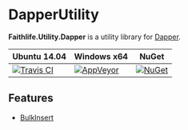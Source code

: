 # DapperUtility

**Faithlife.Utility.Dapper** is a utility library for [Dapper](https://github.com/StackExchange/dapper-dot-net).

Ubuntu 14.04 | Windows x64 | NuGet
--- | --- | ---
[![Travis CI](https://img.shields.io/travis/Faithlife/DapperUtility/master.svg)](https://travis-ci.org/Faithlife/DapperUtility) | [![AppVeyor](https://img.shields.io/appveyor/ci/ejball/dapperutility/master.svg)](https://ci.appveyor.com/project/ejball/dapperutility) | [![NuGet](https://img.shields.io/nuget/v/Faithlife.Utility.Dapper.svg)](https://www.nuget.org/packages/Faithlife.Utility.Dapper)

## Features

* [BulkInsert](docs/BulkInsert.md)
